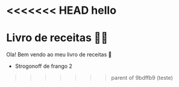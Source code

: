 <<<<<<< HEAD
hello
=======
# Livro de receitas :man_cook:



Ola! Bem vendo ao meu livro de receitas :wave:

- Strogonoff de frango
2
>>>>>>> parent of 9bdffb9 (teste)
